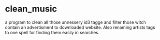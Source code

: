 # clean_music
a program to clean all those unnessery id3 tagge and filter those witch contain an advertisment to downloaded website. Also renaming artists tags to one spell for finding them easily in searches.
